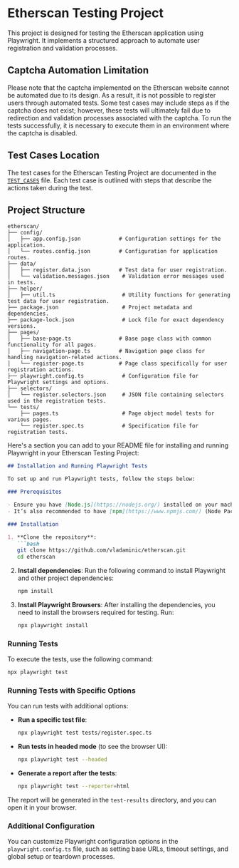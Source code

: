 # Etherscan Testing Project

This project is designed for testing the Etherscan application using Playwright. It implements a structured approach to automate user registration and validation processes.

## Captcha Automation Limitation

Please note that the captcha implemented on the Etherscan website cannot be automated due to its design. As a result, it is not possible to register users through automated tests. Some test cases may include steps as if the captcha does not exist; however, these tests will ultimately fail due to redirection and validation processes associated with the captcha. To run the tests successfully, it is necessary to execute them in an environment where the captcha is disabled.

## Test Cases Location

The test cases for the Etherscan Testing Project are documented in the [`TEST_CASES`](./TEST_CASES.md) file. Each test case is outlined with steps that describe the actions taken during the test. 

## Project Structure

```
etherscan/
├── config/
│   ├── app.config.json            # Configuration settings for the application.
│   └── routes.config.json         # Configuration for application routes.
├── data/
│   ├── register.data.json         # Test data for user registration.
│   └── validation.messages.json    # Validation error messages used in tests.
├── helper/
│   ├── util.ts                     # Utility functions for generating test data for user registration.
├── package.json                    # Project metadata and dependencies.
├── package-lock.json               # Lock file for exact dependency versions.
├── pages/
│   ├── base-page.ts               # Base page class with common functionality for all pages.
│   ├── navigation-page.ts         # Navigation page class for handling navigation-related actions.
│   └── register-page.ts           # Page class specifically for user registration actions.
├── playwright.config.ts            # Configuration file for Playwright settings and options.
├── selectors/
│   └── register.selectors.json     # JSON file containing selectors used in the registration tests.
└── tests/
    ├── pages.ts                    # Page object model tests for various pages.
    └── register.spec.ts            # Specification file for registration tests.
```

Here's a section you can add to your README file for installing and running Playwright in your Etherscan Testing Project:

```markdown
## Installation and Running Playwright Tests

To set up and run Playwright tests, follow the steps below:

### Prerequisites

- Ensure you have [Node.js](https://nodejs.org/) installed on your machine (version 14 or later is recommended).
- It’s also recommended to have [npm](https://www.npmjs.com/) (Node Package Manager) installed, which usually comes with Node.js.

### Installation

1. **Clone the repository**:
   ```bash
   git clone https://github.com/vladaminic/etherscan.git
   cd etherscan
   ```

2. **Install dependencies**:
   Run the following command to install Playwright and other project dependencies:
   ```bash
   npm install
   ```

3. **Install Playwright Browsers**:
   After installing the dependencies, you need to install the browsers required for testing. Run:
   ```bash
   npx playwright install
   ```

### Running Tests

To execute the tests, use the following command:
```bash
npx playwright test
```

### Running Tests with Specific Options

You can run tests with additional options:

- **Run a specific test file**:
   ```bash
   npx playwright test tests/register.spec.ts
   ```

- **Run tests in headed mode** (to see the browser UI):
   ```bash
   npx playwright test --headed
   ```

- **Generate a report after the tests**:
   ```bash
   npx playwright test --reporter=html
   ```

The report will be generated in the `test-results` directory, and you can open it in your browser.

### Additional Configuration

You can customize Playwright configuration options in the `playwright.config.ts` file, such as setting base URLs, timeout settings, and global setup or teardown processes.


